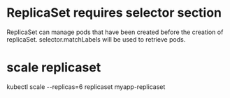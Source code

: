 # ReplicaSet requires selector section
ReplicaSet can manage pods that have been created before the creation of replicaSet.
selector.matchLabels will be used to retrieve pods.

# scale replicaset
kubectl scale --replicas=6 replicaset myapp-replicaset